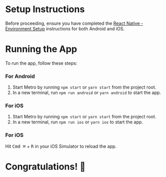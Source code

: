 # Setup Instructions

Before proceeding, ensure you have completed the [React Native - Environment Setup](https://reactnative.dev/docs/environment-setup) instructions for both Android and iOS.

# Running the App

To run the app, follow these steps:

### For Android

1. Start Metro by running `npm start` or `yarn start` from the project root.
2. In a new terminal, run `npm run android` or `yarn android` to start the app.

### For iOS

1. Start Metro by running `npm start` or `yarn start` from the project root.
2. In a new terminal, run `npm run ios` or `yarn ios` to start the app.

### For iOS

Hit <kbd>Cmd ⌘</kbd> + <kbd>R</kbd> in your iOS Simulator to reload the app.

# Congratulations! :tada:
